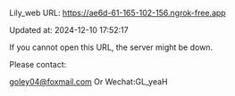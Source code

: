 Lily_web URL: https://ae6d-61-165-102-156.ngrok-free.app

Updated at: 2024-12-10 17:52:17

If you cannot open this URL, the server might be down.

Please contact: 

goley04@foxmail.com Or Wechat:GL_yeaH